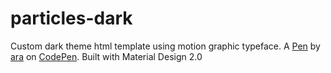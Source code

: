 # particles-dark
Custom dark theme html template using motion graphic typeface. A <a href="http://codepen.io/ara_node/pen/nuJCG">Pen</a> by <a href="http://codepen.io/ara_node">ara</a> on <a href="http://codepen.io/">CodePen</a>. Built with Material Design 2.0
